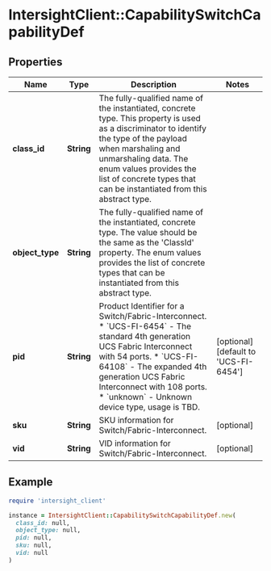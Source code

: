 # IntersightClient::CapabilitySwitchCapabilityDef

## Properties

| Name | Type | Description | Notes |
| ---- | ---- | ----------- | ----- |
| **class_id** | **String** | The fully-qualified name of the instantiated, concrete type. This property is used as a discriminator to identify the type of the payload when marshaling and unmarshaling data. The enum values provides the list of concrete types that can be instantiated from this abstract type. |  |
| **object_type** | **String** | The fully-qualified name of the instantiated, concrete type. The value should be the same as the &#39;ClassId&#39; property. The enum values provides the list of concrete types that can be instantiated from this abstract type. |  |
| **pid** | **String** | Product Identifier for a Switch/Fabric-Interconnect. * &#x60;UCS-FI-6454&#x60; - The standard 4th generation UCS Fabric Interconnect with 54 ports. * &#x60;UCS-FI-64108&#x60; - The expanded 4th generation UCS Fabric Interconnect with 108 ports. * &#x60;unknown&#x60; - Unknown device type, usage is TBD. | [optional][default to &#39;UCS-FI-6454&#39;] |
| **sku** | **String** | SKU information for Switch/Fabric-Interconnect. | [optional] |
| **vid** | **String** | VID information for Switch/Fabric-Interconnect. | [optional] |

## Example

```ruby
require 'intersight_client'

instance = IntersightClient::CapabilitySwitchCapabilityDef.new(
  class_id: null,
  object_type: null,
  pid: null,
  sku: null,
  vid: null
)
```

